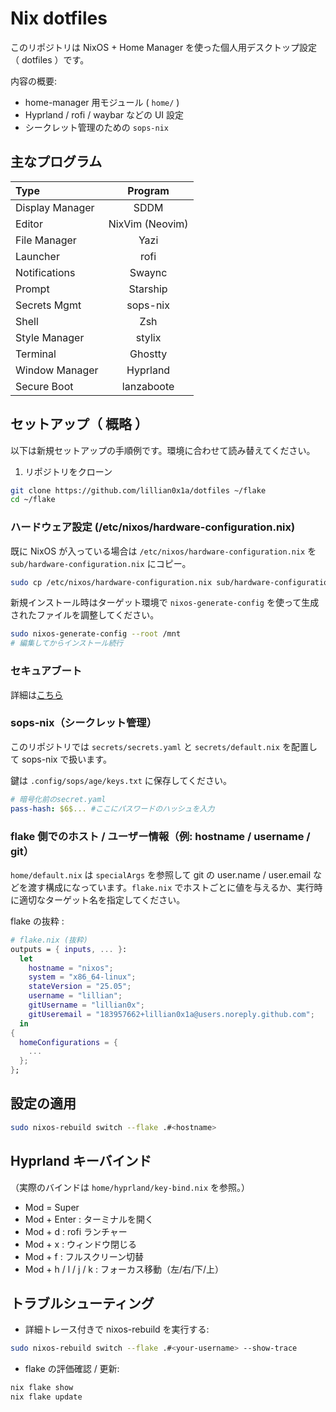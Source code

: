 # Nix dotfiles

このリポジトリは NixOS + Home Manager を使った個人用デスクトップ設定（ dotfiles ）です。

内容の概要:

- home-manager 用モジュール ( `home/` )
- Hyprland / rofi / waybar などの UI 設定
- シークレット管理のための `sops-nix`

## 主なプログラム

| Type | Program |
| :- | :-: |
| Display Manager | SDDM |
| Editor | NixVim (Neovim) |
| File Manager | Yazi |
| Launcher | rofi |
| Notifications | Swaync |
| Prompt | Starship |
| Secrets Mgmt | sops-nix |
| Shell | Zsh |
| Style Manager | stylix |
| Terminal | Ghostty |
| Window Manager | Hyprland |
| Secure Boot | lanzaboote |

## セットアップ（ 概略 ）

以下は新規セットアップの手順例です。環境に合わせて読み替えてください。

1. リポジトリをクローン

```bash
git clone https://github.com/lillian0x1a/dotfiles ~/flake
cd ~/flake
```

### ハードウェア設定 (/etc/nixos/hardware-configuration.nix)

既に NixOS が入っている場合は `/etc/nixos/hardware-configuration.nix` を `sub/hardware-configuration.nix` にコピー。

```bash
sudo cp /etc/nixos/hardware-configuration.nix sub/hardware-configuration.nix 
```

新規インストール時はターゲット環境で `nixos-generate-config` を使って生成されたファイルを調整してください。

```bash
sudo nixos-generate-config --root /mnt
# 編集してからインストール続行
```

### セキュアブート

詳細は[こちら](https://github.com/nix-community/lanzaboote/blob/master/docs/QUICK_START.md)

### sops-nix（シークレット管理）

このリポジトリでは `secrets/secrets.yaml` と `secrets/default.nix` を配置して sops-nix で扱います。

鍵は `.config/sops/age/keys.txt` に保存してください。


```yaml
# 暗号化前のsecret.yaml
pass-hash: $6$... #ここにパスワードのハッシュを入力 
```

### flake 側でのホスト / ユーザー情報（例: hostname / username / git）

`home/default.nix` は `specialArgs` を参照して git の user.name / user.email などを渡す構成になっています。`flake.nix` でホストごとに値を与えるか、実行時に適切なターゲット名を指定してください。

flake の抜粋 :

```nix
# flake.nix (抜粋)
outputs = { inputs, ... }:
  let
    hostname = "nixos";
    system = "x86_64-linux";
    stateVersion = "25.05";
    username = "lillian";
    gitUsername = "lillian0x";
    gitUseremail = "183957662+lillian0x1a@users.noreply.github.com";
  in
{
  homeConfigurations = {
    ...
  };
};
```

## 設定の適用

```bash
sudo nixos-rebuild switch --flake .#<hostname>
```

## Hyprland キーバインド

（実際のバインドは `home/hyprland/key-bind.nix` を参照。）

- Mod = Super
- Mod + Enter : ターミナルを開く
- Mod + d : rofi ランチャー
- Mod + x : ウィンドウ閉じる
- Mod + f : フルスクリーン切替
- Mod + h / l / j / k : フォーカス移動（左/右/下/上）

## トラブルシューティング

- 詳細トレース付きで nixos-rebuild を実行する:

```bash
sudo nixos-rebuild switch --flake .#<your-username> --show-trace
```

- flake の評価確認 / 更新:

```bash
nix flake show
nix flake update
```
